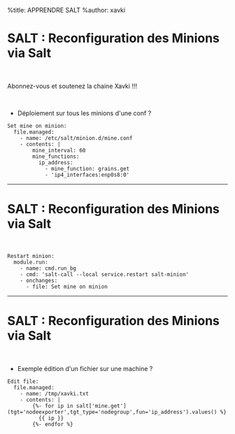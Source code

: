 %title: APPRENDRE SALT
%author: xavki


# SALT : Reconfiguration des Minions via Salt

<br>

Abonnez-vous et soutenez la chaine Xavki !!!

<br>

* Déploiement sur tous les minions d'une conf ?

```
Set mine on minion:
  file.managed:
    - name: /etc/salt/minion.d/mine.conf
    - contents: |
        mine_interval: 60
        mine_functions:
          ip_address:
            - mine_function: grains.get
            - 'ip4_interfaces:enp0s8:0'
```

-------------------------------------------------------------------------------------------------

# SALT : Reconfiguration des Minions via Salt


<br>

```
Restart minion:
  module.run:
    - name: cmd.run_bg
    - cmd: 'salt-call --local service.restart salt-minion'
    - onchanges:
      - file: Set mine on minion
```

-------------------------------------------------------------------------------------------------

# SALT : Reconfiguration des Minions via Salt


<br>

* Exemple édition d'un fichier sur une machine ?

```
Edit file:
  file.managed:
    - name: /tmp/xavki.txt
    - contents: |
        {%- for ip in salt['mine.get'](tgt='nodeexporter',tgt_type='nodegroup',fun='ip_address').values() %}
          {{ ip }}
        {%- endfor %}
```
